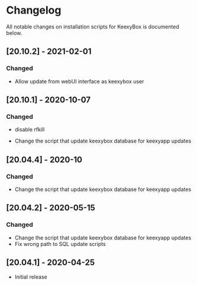 # Changelog

All notable changes on installation scripts for KeexyBox is documented below.

## [20.10.2] - 2021-02-01
### Changed
 - Allow update from webUI interface as keexybox user

## [20.10.1] - 2020-10-07
### Changed
 - disable rfkill

- Change the script that update keexybox database for keexyapp updates
## [20.04.4] - 2020-10
### Changed
- Change the script that update keexybox database for keexyapp updates

## [20.04.2] - 2020-05-15

### Changed
- Change the script that update keexybox database for keexyapp updates
- Fix wrong path to SQL update scripts

## [20.04.1] - 2020-04-25
- Initial release

